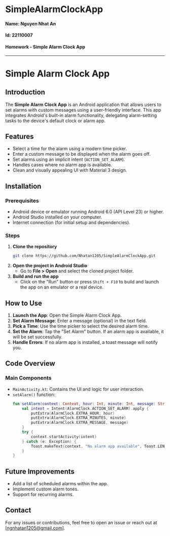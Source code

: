 ﻿# SimpleAlarmClockApp

#### Name: Nguyen Nhat An
#### Id: 22110007
#### Homework - Simple Alarm Clock App
---------------------------------------------------------
# Simple Alarm Clock App

## Introduction
The **Simple Alarm Clock App** is an Android application that allows users to set alarms with custom messages using a user-friendly interface. This app integrates Android's built-in alarm functionality, delegating alarm-setting tasks to the device's default clock or alarm app.

## Features
- Select a time for the alarm using a modern time picker.
- Enter a custom message to be displayed when the alarm goes off.
- Set alarms using an implicit intent (`ACTION_SET_ALARM`).
- Handles cases where no alarm app is available.
- Clean and visually appealing UI with Material 3 design.

## Installation
### Prerequisites
- Android device or emulator running Android 6.0 (API Level 23) or higher.
- Android Studio installed on your computer.
- Internet connection (for initial setup and dependencies).

### Steps
1. **Clone the repository**
   ```sh
   git clone https://github.com/Nhatan1205/SimpleAlarmClockApp.git
   ```
2. **Open the project in Android Studio**
   - Go to **File > Open** and select the cloned project folder.
3. **Build and run the app**
   - Click on the "Run" button or press `Shift + F10` to build and launch the app on an emulator or a real device.

## How to Use
1. **Launch the App**: Open the Simple Alarm Clock App.
2. **Set Alarm Message**: Enter a message (optional) in the text field.
3. **Pick a Time**: Use the time picker to select the desired alarm time.
4. **Set the Alarm**: Tap the "Set Alarm" button. If an alarm app is available, it will be set successfully.
5. **Handle Errors**: If no alarm app is installed, a toast message will notify you.

## Code Overview
### Main Components
- `MainActivity.kt`: Contains the UI and logic for user interaction.
- `setAlarm()` function:
  ```kotlin
  fun setAlarm(context: Context, hour: Int, minute: Int, message: String) {
      val intent = Intent(AlarmClock.ACTION_SET_ALARM).apply {
          putExtra(AlarmClock.EXTRA_HOUR, hour)
          putExtra(AlarmClock.EXTRA_MINUTES, minute)
          putExtra(AlarmClock.EXTRA_MESSAGE, message)
      }
      try {
          context.startActivity(intent)
      } catch (e: Exception) {
          Toast.makeText(context, "No alarm app available", Toast.LENGTH_SHORT).show()
      }
  }
  ```

## Future Improvements
- Add a list of scheduled alarms within the app.
- Implement custom alarm tones.
- Support for recurring alarms.

## Contact
For any issues or contributions, feel free to open an issue or reach out at [ngnhatan1205@gmail.com].


